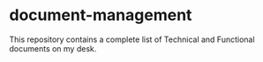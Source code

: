 # document-management
This repository contains a complete list of Technical and Functional documents on my desk. 
